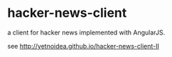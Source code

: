 # hacker-news-client

a client for hacker news implemented with AngularJS.

see http://yetnoidea.github.io/hacker-news-client-II

